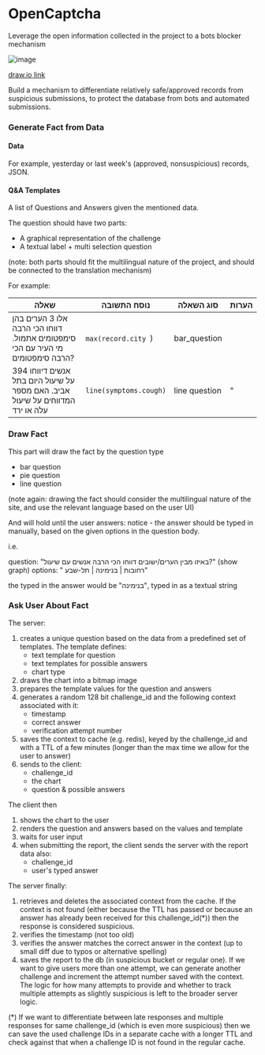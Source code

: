 # OpenCaptcha
Leverage the open information collected in the project to a bots blocker mechanism

![image](https://user-images.githubusercontent.com/3581741/78539426-38b36900-77fb-11ea-9b8a-db95052caba1.png)


[draw.io link](https://drive.google.com/file/d/1V6jYpukxYDqc_ESqOleOh2kCvGFfs2Ah/view?usp=sharing)


Build a mechanism to differentiate relatively safe/approved records from suspicious submissions, to protect the database from bots and automated submissions.


### Generate Fact from Data
#### Data
For example, yesterday or last week's (approved, nonsuspicious) records, JSON.

#### Q&A Templates
A list of Questions and Answers given the mentioned data. 

The question should have two parts: 
- A graphical representation of the challenge 
- A textual label + multi selection question

(note: both parts should fit the multilingual nature of the project, and should be connected to the translation mechanism)

For example:

|שאלה| נוסח התשובה| סוג השאלה|הערות|
|-----|------|-------|----|
| אלו 3 הערים בהן דווחו הכי הרבה סימפטומים אתמול. מי העיר עם הכי הרבה סימפטומים?| `max(record.city `)| bar_question| |
| 394 אנשים דיווחו על שיעול היום בתל אביב. האם מספר המדווחים על שיעול עלה או ירד| `line(symptoms.cough)` | line question | "

### Draw Fact
This part will draw the fact by the question type
- bar question
- pie question
- line question

(note again: drawing the fact should consider the multilingual nature of the site, and use the relevant language based on the user UI)

And will hold until the user answers: notice - the answer should be typed in manually, based on the given options in the question body.

i.e.

question: "באיזו מבין הערים/ישובים דווחו הכי הרבה אנשים עם שיעול?" (show graph)
options: " רחובות |  בנימינה | תל-שבע"

the typed in the answer would be "בנימינה", typed in as a textual string

###  Ask User About Fact
The server:
1. creates a unique question based on the data from a predefined set of templates. The template defines:
   - text template for question
   - text templates for possible answers
   - chart type
1. draws the chart into a bitmap image
1. prepares the template values for the question and answers
1. generates a random 128 bit challenge_id and the following context associated with it:
    - timestamp
    - correct answer
    - verification attempt number
1. saves the context to cache (e.g. redis), keyed by the challenge_id and with a TTL of a few minutes (longer than the max time we allow for the user to answer) 
1. sends to the client:
   - challenge_id
   - the chart
   - question & possible answers

The client then
1. shows the chart to the user
1. renders the question and answers based on the values and template
1. waits for user input
1. when submitting the report, the client sends the server with the report data also:
   - challenge_id
   - user's typed answer

The server finally:
1. retrieves and deletes the associated context from the cache. 
If the context is not found (either because the TTL has passed or because an answer has already been received for this challenge_id(*))
then the response is considered suspicious.
1. verifies the timestamp (not too old)
1. verifies the answer matches the correct answer in the context (up to small diff due to typos or alternative spelling)
1. saves the report to the db (in suspicious bucket or regular one).
If we want to give users more than one attempt, we can generate another challenge
and increment the attempt number saved with the context. The logic for how many attempts
to provide and whether to track multiple attempts as slightly suspicious is left
to the broader server logic.

(*) If we want to differentiate between late responses and multiple responses for same 
challenge_id (which is even more suspicious) then we can save the used challenge IDs in a 
separate cache with a longer TTL and check against that when a challenge ID is not found in the 
regular cache.